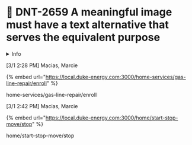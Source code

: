 # 🎫 DNT-2659 A meaningful image must have a text alternative that serves the equivalent purpose

<details>

<summary>Info</summary>

[Linked Applications](https://jiraprod.duke-energy.com/browse/DNT-2659#app-switcher)

#### [![Duke Energy JIRA](https://jiraprod.duke-energy.com/s/-j18eh9/805000/a239c96482516a85df6de7f8d91cca66/_/jira-logo-scaled.png)](https://jiraprod.duke-energy.com/secure/MyJiraHome.jspa)

- [Dashboards](https://jiraprod.duke-energy.com/secure/Dashboard.jspa)
- [Projects](https://jiraprod.duke-energy.com/browse/DNT)
- [Issues](https://jiraprod.duke-energy.com/issues/)
- [Boards](https://jiraprod.duke-energy.com/secure/RapidBoard.jspa)
- [Time in Status](https://jiraprod.duke-energy.com/plugins/servlet/timeinstatus)
- [Create](https://jiraprod.duke-energy.com/secure/CreateIssue!default.jspa)
- [Give feedback to Atlassian](https://jiraprod.duke-energy.com/browse/DNT-2659)
- [Help](https://docs.atlassian.com/jira/jsw-docs-085/)
- [Administration](https://jiraprod.duke-energy.com/secure/project/BrowseProjects.jspa?s=view_projects)
- [![User profile for Guner, Bryan](https://jiraprod.duke-energy.com/secure/useravatar?size=small&ownerId=JIRAUSER37301&avatarId=37401)](https://jiraprod.duke-energy.com/secure/ViewProfile.jspa)

Welcome to Duke Energy Enterprise JIRA \~ Please enter a ticket through MyIT if you have any significant problems with the tool. Thank you! Have a great day!

[![DXT Ninja Turtles](https://jiraprod.duke-energy.com/secure/projectavatar?avatarId=10324)](https://jiraprod.duke-energy.com/projects/DNT/summary)

[DXT Ninja Turtles](https://jiraprod.duke-energy.com/projects/DNT/summary)

\======================================================================================================

[DNT board](https://jiraprod.duke-energy.com/secure/RapidBoard.jspa?rapidView=4553&projectKey=DNT&useStoredSettings=true)

- [User story map](https://jiraprod.duke-energy.com/projects/DNT?selectedItem=com.arijea.plugins.easy-agile-user-story-maps&rapidView=4553)
- [Kanban board](https://jiraprod.duke-energy.com/secure/RapidBoard.jspa?projectKey=DNT&rapidView=4553)
- [Releases](https://jiraprod.duke-energy.com/projects/DNT?selectedItem=com.atlassian.jira.jira-projects-plugin:release-page)
- [Reports](https://jiraprod.duke-energy.com/projects/DNT?selectedItem=com.atlassian.jira.jira-projects-plugin:report-page)
- [Issues](https://jiraprod.duke-energy.com/projects/DNT/issues)
- [Estimates](https://jiraprod.duke-energy.com/projects/DNT?selectedItem=com.spartez.jira.plugins.jiraplanningpoker:pokerng-project-side-panel-link&rapidView=4553&source=sidebar)
- [Components](https://jiraprod.duke-energy.com/projects/DNT?selectedItem=com.atlassian.jira.jira-projects-plugin:components-page)

<img src="https://jiraprod.duke-energy.com/secure/projectavatar?avatarId=10324" alt="Uploaded image for project: &#x27;DXT Ninja Turtles&#x27;" data-size="original">

1. [DXT Ninja Turtles](https://jiraprod.duke-energy.com/browse/DNT)
2. [DNT-2654 a11y audit - Form](https://jiraprod.duke-energy.com/browse/DNT-2654)
3. [DNT-2659](https://jiraprod.duke-energy.com/browse/DNT-2659)

####

**Details**

- Type:![](https://jiraprod.duke-energy.com/secure/viewavatar?size=xsmall&avatarId=10316&avatarType=issuetype) Sub-task
- Status:REVIEW ([View Workflow](https://jiraprod.duke-energy.com/browse/DNT-2659?workflowName=Software+Simplified+Workflow+for+Project+DNT&stepId=46))
- Priority:![](https://jiraprod.duke-energy.com/images/icons/priorities/medium.svg) Medium
- Resolution:Unresolved
- Labels:

  None

**Description**

(MultiStepForm issue) (Stepper component)

<img src="https://jiraprod.duke-energy.com/secure/attachment/432821/432821_36546.png" alt="" data-size="original">

Notes:

The check mark that indicates a completed step in the form is an `<svg>` image without a text alternative. Blind and low vision users will not know that this is a completed step.

**Recommendation**

Use the SVG `<title>` element to provide a text alternative that's appropriate for the context. To ensure support in assistive technologies, provide `role="img"` and `aria-labelledby` attributes in the `<svg>` element.

SVG with `<title>` element, `role="img"`, and the `aria-labelledby` attribute (Simplified code)

Complete ...

[Contextually Marking up accessible images and SVGs](https://www.scottohara.me/blog/2019/05/22/contextual-images-svgs-and-a11y.html)

- Options

**Attachments**

Drop files to attach, or browse.

1.  [![36546.png](https://jiraprod.duke-energy.com/secure/thumbnail/432821/_thumb_432821.png)](https://jiraprod.duke-energy.com/secure/attachment/432821/36546.png)

    [36546.png](https://jiraprod.duke-energy.com/secure/attachment/432821/36546.png)

    5 kB

    Mar/08/22 10:54 AM

2.  [![Screen Shot 2022-03-28 at 4.36.23 PM.png](https://jiraprod.duke-energy.com/secure/thumbnail/442410/_thumb_442410.png)](https://jiraprod.duke-energy.com/secure/attachment/442410/Screen%20Shot%202022-03-28%20at%204.36.23%20PM.png)

    [Delete this attachment](https://jiraprod.duke-energy.com/secure/DeleteAttachment!default.jspa?id=1281581&deleteAttachmentId=442410&from=issue)

    [Screen Shot 2022-03-28 at 4.36.23 PM.png](https://jiraprod.duke-energy.com/secure/attachment/442410/Screen%20Shot%202022-03-28%20at%204.36.23%20PM.png)

    187 kB

    1 hour ago

- [Add Link](https://jiraprod.duke-energy.com/secure/LinkJiraIssue!default.jspa?id=1281581)

**Issue Links**

is blocked by

![Story - Created by Jira Software - do not edit or delete. Issue type for a user story.](https://jiraprod.duke-energy.com/images/icons/issuetypes/story.svg) [DNT-2794](https://jiraprod.duke-energy.com/browse/DNT-2794) Add title support to SvgLoader

- ![Medium - Has the potential to affect progress.](https://jiraprod.duke-energy.com/images/icons/priorities/medium.svg)
- DONE

[Delete this link](https://jiraprod.duke-energy.com/secure/DeleteLink.jspa?id=1281581&sourceId=1311365&linkType=10000&atl_token=BSZN-EMS6-FG3J-GQX9_e378c5aee496599ff083315d5dde31c6ba04e623_lin)

relates to

![Sub-task - The sub-task of the issue](https://jiraprod.duke-energy.com/secure/viewavatar?size=xsmall&avatarId=10316&avatarType=issuetype) [DNT-2661](https://jiraprod.duke-energy.com/browse/DNT-2661) Lists must be contained within semantically correct containers

- ![Medium - Has the potential to affect progress.](https://jiraprod.duke-energy.com/images/icons/priorities/medium.svg)
- REVIEW

[Delete this link](https://jiraprod.duke-energy.com/secure/DeleteLink.jspa?id=1281581&destId=1281583&linkType=10003&atl_token=BSZN-EMS6-FG3J-GQX9_e378c5aee496599ff083315d5dde31c6ba04e623_lin)

**Activity**

- [All](https://jiraprod.duke-energy.com/browse/DNT-2659?page=com.atlassian.jira.plugin.system.issuetabpanels:all-tabpanel)
- Comments
- [Work Log](https://jiraprod.duke-energy.com/browse/DNT-2659?page=com.atlassian.jira.plugin.system.issuetabpanels:worklog-tabpanel)
- [History](https://jiraprod.duke-energy.com/browse/DNT-2659?page=com.atlassian.jira.plugin.system.issuetabpanels:changehistory-tabpanel)
- [Activity](https://jiraprod.duke-energy.com/browse/DNT-2659?page=com.atlassian.streams.streams-jira-plugin:activity-stream-issue-tab)
- [Time In Status](https://jiraprod.duke-energy.com/browse/DNT-2659?page=com.obss.plugin.time-in-status:issueTabPanel)

[Permalink](https://jiraprod.duke-energy.com/browse/DNT-2659?focusedCommentId=1443452&page=com.atlassian.jira.plugin.system.issuetabpanels:comment-tabpanel#comment-1443452) [Edit](https://jiraprod.duke-energy.com/secure/EditComment!default.jspa?id=1281581&commentId=1443452) [Delete](https://jiraprod.duke-energy.com/secure/DeleteComment!default.jspa?id=1281581&commentId=1443452)

[![BGuner](https://jiraprod.duke-energy.com/secure/useravatar?size=xsmall&ownerId=JIRAUSER37301&avatarId=37401)Guner, Bryan](https://jiraprod.duke-energy.com/secure/ViewProfile.jspa?name=BGuner) added a comment - 1 hour ago

Validated in test environment:

- [Comment](https://jiraprod.duke-energy.com/secure/AddComment!default.jspa?id=1281581)

**People**

Assignee:

![BGuner](https://jiraprod.duke-energy.com/secure/useravatar?size=small&ownerId=JIRAUSER37301&avatarId=37401) Guner, Bryan

Reporter:

![BSowa](https://jiraprod.duke-energy.com/secure/useravatar?size=small&ownerId=bsowa&avatarId=12234) Sowa, Bill

Votes:

[0 ](https://jiraprod.duke-energy.com/secure/ViewVoters!default.jspa?id=1281581)[Vote for this issue](https://jiraprod.duke-energy.com/secure/VoteOrWatchIssue.jspa?atl_token=BSZN-EMS6-FG3J-GQX9_e378c5aee496599ff083315d5dde31c6ba04e623_lin&id=1281581&vote=vote)

Watchers:

[2 ](https://jiraprod.duke-energy.com/secure/ManageWatchers!default.jspa?id=1281581)[Stop watching this issue](https://jiraprod.duke-energy.com/secure/VoteOrWatchIssue.jspa?atl_token=BSZN-EMS6-FG3J-GQX9_e378c5aee496599ff083315d5dde31c6ba04e623_lin&id=1281581&watch=unwatch)

**Dates**

Created:

Feb/10/22 8:42 AM

Updated:

18 minutes ago

**Development**

- [1 branch](https://jiraprod.duke-energy.com/browse/DNT-2659?devStatusDetailDialog=branch)

  Updated 6 days ago

- [5 commits](https://jiraprod.duke-energy.com/browse/DNT-2659?devStatusDetailDialog=repository)

  Latest 5 days ago

- [2 pull requests](https://jiraprod.duke-energy.com/browse/DNT-2659?devStatusDetailDialog=pullrequest) MERGED

  Updated 7 hours ago

- [Create branch](https://jiraprod.duke-energy.com/browse/DNT-2659?devStatusDetailDialog=create-branch)

**Agile**

Future Sprint:

[Sprint 14](https://jiraprod.duke-energy.com/secure/GHGoToBoard.jspa?sprintId=27982)

[View on Board](https://jiraprod.duke-energy.com/secure/GHGoToBoard.jspa?issueId=1281581)

**Hipchat discussions**

Do you want to discuss this issue? Connect to Hipchat.

Connect[Dismiss](https://jiraprod.duke-energy.com/browse/DNT-2659)

</details>

\[3/1 2:28 PM] Macias, Marcie

{% embed url="https://local.duke-energy.com:3000/home-services/gas-line-repair/enroll" %}

home-services/gas-line-repair/enroll

\[3/1 2:42 PM] Macias, Marcie

{% embed url="https://local.duke-energy.com:3000/home/start-stop-move/stop" %}

home/start-stop-move/stop
